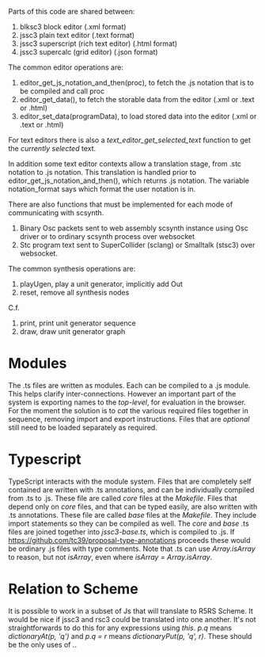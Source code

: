 Parts of this code are shared between:

1. blksc3 block editor (.xml format)
2. jssc3 plain text editor (.text format)
3. jssc3 superscript (rich text editor) (.html format)
4. jssc3 supercalc (grid editor) (.json format)

The common editor operations are:

1. editor_get_js_notation_and_then(proc), to fetch the .js notation that is to be compiled and call proc
2. editor_get_data(), to fetch the storable data from the editor (.xml or .text or .html)
3. editor_set_data(programData), to load stored data into the editor (.xml or .text or .html)

For text editors there is also a _text_editor_get_selected_text_ function to get the _currently selected_ text.

In addition some text editor contexts allow a translation stage, from .stc notation to .js notation.
This translation is handled prior to editor_get_js_notation_and_then(), which returns .js notation.
The variable notation_format says which format the user notation is in.

There are also functions that must be implemented for each mode of communicating with scsynth.

1. Binary Osc packets sent to web assembly scsynth instance using Osc driver or to ordinary scsynth process over websocket
2. Stc program text sent to SuperCollider (sclang) or Smalltalk (stsc3) over websocket.

The common synthesis operations are:

1. playUgen, play a unit generator, implicitly add Out
2. reset, remove all synthesis nodes

C.f.

1. print, print unit generator sequence
2. draw, draw unit generator graph

# Modules

The .ts files are written as modules.
Each can be compiled to a .js module.
This helps clarify inter-connections.
However an important part of the system is exporting names to the _top-level_, for evaluation in the browser.
For the moment the solution is to _cat_ the various required files together in sequence, removing import and export instructions.
Files that are _optional_ still need to be loaded separately as required.

# Typescript

TypeScript interacts with the module system.
Files that are completely self contained are written with .ts annotations, and can be individually compiled from .ts to .js.
These file are called _core_ files at the _Makefile_.
Files that depend only on _core_ files, and that can be typed easily, are also written with .ts annotations.
These file are called _base_ files at the _Makefile_.
They include import statements so they can be compiled as well.
The _core_ and _base_ .ts files are joined together into _jssc3-base.ts_, which is compiled to .js.
If <https://github.com/tc39/proposal-type-annotations> proceeds these would be ordinary .js files with type comments.
Note that .ts can use _Array.isArray_ to reason, but not _isArray_, even where _isArray = Array.isArray_.

# Relation to Scheme

It is possible to work in a subset of Js that will translate to R5RS Scheme.
It would be nice if jssc3 and rsc3 could be translated into one another.
It's not straightforwards to do this for any expressions using _this_.
_p.q_ means _dictionaryAt(p, 'q')_ and _p.q = r_ means _dictionaryPut(p, 'q', r)_.
These should be the only uses of _._.
